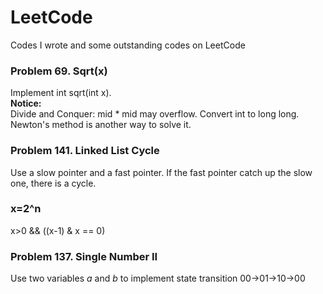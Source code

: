 # LeetCode
Codes I wrote and some outstanding codes on LeetCode
### Problem 69. Sqrt(x)
  Implement int sqrt(int x).  
  **Notice:**  
  Divide and Conquer: mid * mid may overflow. Convert int to long long.  
  Newton's method is another way to solve it.
### Problem 141. Linked List Cycle
  Use a slow pointer and a fast pointer. If the fast pointer catch up the slow one, there is a cycle.  
###  x=2^n
  x>0 && ((x-1) & x == 0)
### Problem 137. Single Number II
  Use two variables $a$ and $b$ to implement state transition 00->01->10->00
